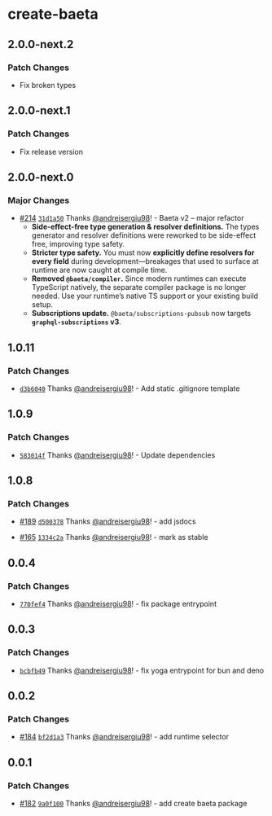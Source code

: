 # create-baeta

## 2.0.0-next.2

### Patch Changes

- Fix broken types

## 2.0.0-next.1

### Patch Changes

- Fix release version

## 2.0.0-next.0

### Major Changes

- [#214](https://github.com/andreisergiu98/baeta/pull/214) [`31d1a50`](https://github.com/andreisergiu98/baeta/commit/31d1a509f96535b43ae85d19c770eb1a5f09dc94) Thanks [@andreisergiu98](https://github.com/andreisergiu98)! - Baeta v2 – major refactor
  - **Side-effect-free type generation & resolver definitions.**
    The types generator and resolver definitions were reworked to be side-effect free, improving type safety.
  - **Stricter type safety.**
    You must now **explicitly define resolvers for every field** during development—breakages that used to surface at runtime are now caught at compile time.
  - **Removed `@baeta/compiler`.**
    Since modern runtimes can execute TypeScript natively, the separate compiler package is no longer needed. Use your runtime’s native TS support or your existing build setup.
  - **Subscriptions update.**
    `@baeta/subscriptions-pubsub` now targets **`graphql-subscriptions` v3**.

## 1.0.11

### Patch Changes

- [`d3b6040`](https://github.com/andreisergiu98/baeta/commit/d3b6040c0fe3b88297791fc68fe5904431b8739c) Thanks [@andreisergiu98](https://github.com/andreisergiu98)! - Add static .gitignore template

## 1.0.9

### Patch Changes

- [`583014f`](https://github.com/andreisergiu98/baeta/commit/583014f0bac810b25d9a8226bda2df4c9039f5e3) Thanks [@andreisergiu98](https://github.com/andreisergiu98)! - Update dependencies

## 1.0.8

### Patch Changes

- [#189](https://github.com/andreisergiu98/baeta/pull/189) [`d500378`](https://github.com/andreisergiu98/baeta/commit/d500378198e0a9c48298c4242913bca8ad348228) Thanks [@andreisergiu98](https://github.com/andreisergiu98)! - add jsdocs

- [#165](https://github.com/andreisergiu98/baeta/pull/165) [`1334c2a`](https://github.com/andreisergiu98/baeta/commit/1334c2a866676c88f0f3d380b22133d81c4e98bc) Thanks [@andreisergiu98](https://github.com/andreisergiu98)! - mark as stable

## 0.0.4

### Patch Changes

- [`770fef4`](https://github.com/andreisergiu98/baeta/commit/770fef4974fd8926886162424f326c4cda2ad21b) Thanks [@andreisergiu98](https://github.com/andreisergiu98)! - fix package entrypoint

## 0.0.3

### Patch Changes

- [`bcbfb49`](https://github.com/andreisergiu98/baeta/commit/bcbfb49b16daf5d6f195ba273f52b1aa89602c1c) Thanks [@andreisergiu98](https://github.com/andreisergiu98)! - fix yoga entrypoint for bun and deno

## 0.0.2

### Patch Changes

- [#184](https://github.com/andreisergiu98/baeta/pull/184) [`bf2d1a3`](https://github.com/andreisergiu98/baeta/commit/bf2d1a326235e5f34e723a5acc81cd7b974b913b) Thanks [@andreisergiu98](https://github.com/andreisergiu98)! - add runtime selector

## 0.0.1

### Patch Changes

- [#182](https://github.com/andreisergiu98/baeta/pull/182) [`9a0f100`](https://github.com/andreisergiu98/baeta/commit/9a0f1003a9579406809c80e6fe123e54fb86e5ac) Thanks [@andreisergiu98](https://github.com/andreisergiu98)! - add create baeta package
